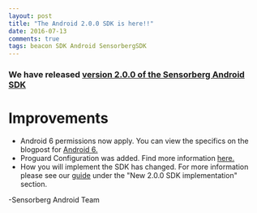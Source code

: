 ```yaml
---
layout: post
title: "The Android 2.0.0 SDK is here!!"
date: 2016-07-13
comments: true
tags: beacon SDK Android SensorbergSDK
---
```

  
### We have released [version 2.0.0 of the Sensorberg Android SDK](https://github.com/sensorberg-dev/android-sdk)  

# Improvements
- Android 6 permissions now apply.  You can view the specifics on the blogpost for [Android 6.](https://developer.sensorberg.com/2016/07/Be-Ready-For-Android6-Permissions/)
- Proguard Configuration was added. Find more information [here.](https://developer.sensorberg.com/2016/07/Proguard-support-for-Android-SDK/)
- How you will implement the SDK has changed. For more information please see our [guide](http://sensorberg-dev.github.io/android/) under the "New 2.0.0 SDK implementation" section. 

-Sensorberg Android Team